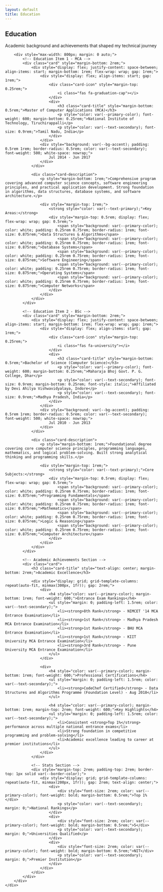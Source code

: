 ```yaml
---
layout: default
title: Education
---
```


<section class="section">
    <div class="section-container">
        <h1 class="section-title">Education</h1>
        <p class="section-subtitle">Academic background and achievements that shaped my technical journey</p>
        
        <div style="max-width: 800px; margin: 0 auto;">
            <!-- Education Item 1 - MCA -->
            <div class="card" style="margin-bottom: 2rem;">
                <div style="display: flex; justify-content: space-between; align-items: start; margin-bottom: 1rem; flex-wrap: wrap; gap: 1rem;">
                    <div style="display: flex; align-items: start; gap: 1rem;">
                        <div class="card-icon" style="margin-top: 0.25rem;">
                            <i class="fas fa-graduation-cap"></i>
                        </div>
                        <div>
                            <h3 class="card-title" style="margin-bottom: 0.5rem;">Master of Computer Applications (MCA)</h3>
                            <p style="color: var(--primary-color); font-weight: 600; margin-bottom: 0.25rem;">National Institute of Technology, Tiruchirappalli</p>
                            <p style="color: var(--text-secondary); font-size: 0.9rem;">Tamil Nadu, India</p>
                        </div>
                    </div>
                    <div style="background: var(--bg-accent); padding: 0.5rem 1rem; border-radius: 0.5rem; color: var(--text-secondary); font-weight: 500; white-space: nowrap;">
                        Jul 2014 - Jun 2017
                    </div>
                </div>
                
                <div class="card-description">
                    <p style="margin-bottom: 1rem;">Comprehensive program covering advanced computer science concepts, software engineering principles, and practical application development. Strong foundation in algorithms, data structures, database systems, and software architecture.</p>
                    
                    <div style="margin-top: 1rem;">
                        <strong style="color: var(--text-primary);">Key Areas:</strong>
                        <div style="margin-top: 0.5rem; display: flex; flex-wrap: wrap; gap: 0.5rem;">
                            <span style="background: var(--primary-color); color: white; padding: 0.25rem 0.75rem; border-radius: 1rem; font-size: 0.875rem;">Data Structures & Algorithms</span>
                            <span style="background: var(--primary-color); color: white; padding: 0.25rem 0.75rem; border-radius: 1rem; font-size: 0.875rem;">Database Systems</span>
                            <span style="background: var(--primary-color); color: white; padding: 0.25rem 0.75rem; border-radius: 1rem; font-size: 0.875rem;">Software Engineering</span>
                            <span style="background: var(--primary-color); color: white; padding: 0.25rem 0.75rem; border-radius: 1rem; font-size: 0.875rem;">Operating Systems</span>
                            <span style="background: var(--primary-color); color: white; padding: 0.25rem 0.75rem; border-radius: 1rem; font-size: 0.875rem;">Computer Networks</span>
                        </div>
                    </div>
                </div>
            </div>
            
            <!-- Education Item 2 - BSc -->
            <div class="card" style="margin-bottom: 2rem;">
                <div style="display: flex; justify-content: space-between; align-items: start; margin-bottom: 1rem; flex-wrap: wrap; gap: 1rem;">
                    <div style="display: flex; align-items: start; gap: 1rem;">
                        <div class="card-icon" style="margin-top: 0.25rem;">
                            <i class="fas fa-university"></i>
                        </div>
                        <div>
                            <h3 class="card-title" style="margin-bottom: 0.5rem;">Bachelor of Science (Computer Science)</h3>
                            <p style="color: var(--primary-color); font-weight: 600; margin-bottom: 0.25rem;">Maharaja Bhoj Govt. P. G. College, Dhar</p>
                            <p style="color: var(--text-secondary); font-size: 0.9rem; margin-bottom: 0.25rem; font-style: italic;">Affiliated by Devi Ahilya Vishwavidyalaya, Indore</p>
                            <p style="color: var(--text-secondary); font-size: 0.9rem;">Madhya Pradesh, India</p>
                        </div>
                    </div>
                    <div style="background: var(--bg-accent); padding: 0.5rem 1rem; border-radius: 0.5rem; color: var(--text-secondary); font-weight: 500; white-space: nowrap;">
                        Jul 2010 - Jun 2013
                    </div>
                </div>
                
                <div class="card-description">
                    <p style="margin-bottom: 1rem;">Foundational degree covering core computer science principles, programming languages, mathematics, and logical problem-solving. Built strong analytical thinking and programming skills.</p>
                    
                    <div style="margin-top: 1rem;">
                        <strong style="color: var(--text-primary);">Core Subjects:</strong>
                        <div style="margin-top: 0.5rem; display: flex; flex-wrap: wrap; gap: 0.5rem;">
                            <span style="background: var(--primary-color); color: white; padding: 0.25rem 0.75rem; border-radius: 1rem; font-size: 0.875rem;">Programming Fundamentals</span>
                            <span style="background: var(--primary-color); color: white; padding: 0.25rem 0.75rem; border-radius: 1rem; font-size: 0.875rem;">Mathematics</span>
                            <span style="background: var(--primary-color); color: white; padding: 0.25rem 0.75rem; border-radius: 1rem; font-size: 0.875rem;">Logic & Reasoning</span>
                            <span style="background: var(--primary-color); color: white; padding: 0.25rem 0.75rem; border-radius: 1rem; font-size: 0.875rem;">Computer Architecture</span>
                        </div>
                    </div>
                </div>
            </div>
            
            <!-- Academic Achievements Section -->
            <div class="card">
                <h3 class="card-title" style="text-align: center; margin-bottom: 2rem;">Academic Excellence</h3>
                
                <div style="display: grid; grid-template-columns: repeat(auto-fit, minmax(300px, 1fr)); gap: 2rem;">
                    <div>
                        <h4 style="color: var(--primary-color); margin-bottom: 1rem; font-weight: 600;">Entrance Exam Rankings</h4>
                        <ul style="margin: 0; padding-left: 1.5rem; color: var(--text-secondary);">
                            <li><strong>8th Rank</strong> - NIMCET '14 MCA Entrance Examination</li>
                            <li><strong>1st Rank</strong> - Madhya Pradesh MCA Entrance Examination</li>
                            <li><strong>1st Rank</strong> - BHU MCA Entrance Examination</li>
                            <li><strong>1st Rank</strong> - KIIT University MCA Entrance Examination</li>
                            <li><strong>3rd Rank</strong> - Pune University MCA Entrance Examination</li>
                        </ul>
                    </div>
                    
                    <div>
                        <h4 style="color: var(--primary-color); margin-bottom: 1rem; font-weight: 600;">Professional Certifications</h4>
                        <ul style="margin: 0; padding-left: 1.5rem; color: var(--text-secondary);">
                            <li><strong>CodeChef Certified</strong> - Data Structures and Algorithms Programme (Foundation Level) - Aug 2018</li>
                        </ul>
                        
                        <h4 style="color: var(--primary-color); margin-bottom: 1rem; margin-top: 2rem; font-weight: 600;">Key Highlights</h4>
                        <ul style="margin: 0; padding-left: 1.5rem; color: var(--text-secondary);">
                            <li>Consistent <strong>Top 1%</strong> performance across multiple national entrance exams</li>
                            <li>Strong foundation in competitive programming and problem-solving</li>
                            <li>Academic excellence leading to career at premier institutions</li>
                        </ul>
                    </div>
                </div>
                
                <!-- Stats Section -->
                <div style="margin-top: 2rem; padding-top: 2rem; border-top: 1px solid var(--border-color);">
                    <div style="display: grid; grid-template-columns: repeat(auto-fit, minmax(200px, 1fr)); gap: 2rem; text-align: center;">
                        <div>
                            <div style="font-size: 2rem; color: var(--primary-color); font-weight: bold; margin-bottom: 0.5rem;">Top 1%</div>
                            <p style="color: var(--text-secondary); margin: 0;">National Rankings</p>
                        </div>
                        <div>
                            <div style="font-size: 2rem; color: var(--primary-color); font-weight: bold; margin-bottom: 0.5rem;">5</div>
                            <p style="color: var(--text-secondary); margin: 0;">Universities Qualified</p>
                        </div>
                        <div>
                            <div style="font-size: 2rem; color: var(--primary-color); font-weight: bold; margin-bottom: 0.5rem;">NIT</div>
                            <p style="color: var(--text-secondary); margin: 0;">Premier Institution</p>
                        </div>
                    </div>
                </div>
            </div>
        </div>
    </div>
</section>